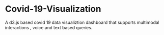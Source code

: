 # Covid-19-Visualization
A d3.js based covid 19 data visualiztion dashboard that supports multimodal interactions , voice and text based queries. 
